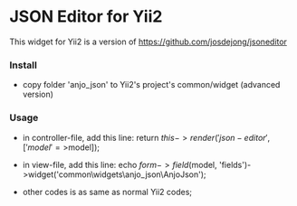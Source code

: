 # JSON Editor for Yii2

This widget for Yii2 is a version of https://github.com/josdejong/jsoneditor


### Install

- copy folder 'anjo_json' to Yii2's project's common/widget (advanced version)


### Usage
- in controller-file, add this line:
        return $this->render('json-editor', ['model'=>$model]);

- in view-file, add this line:
echo $form->field($model, 'fields')->widget('common\widgets\anjo_json\AnjoJson');

- other codes is as same as normal Yii2 codes;
